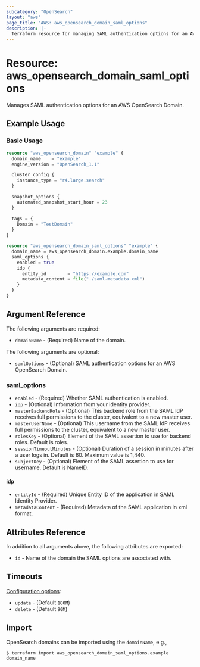 ```yaml
---
subcategory: "OpenSearch"
layout: "aws"
page_title: "AWS: aws_opensearch_domain_saml_options"
description: |-
  Terraform resource for managing SAML authentication options for an AWS OpenSearch Domain.
---
```


# Resource: aws_opensearch_domain_saml_options

Manages SAML authentication options for an AWS OpenSearch Domain.

## Example Usage

### Basic Usage

```terraform
resource "aws_opensearch_domain" "example" {
  domain_name    = "example"
  engine_version = "OpenSearch_1.1"

  cluster_config {
    instance_type = "r4.large.search"
  }

  snapshot_options {
    automated_snapshot_start_hour = 23
  }

  tags = {
    Domain = "TestDomain"
  }
}

resource "aws_opensearch_domain_saml_options" "example" {
  domain_name = aws_opensearch_domain.example.domain_name
  saml_options {
    enabled = true
    idp {
      entity_id        = "https://example.com"
      metadata_content = file("./saml-metadata.xml")
    }
  }
}
```

## Argument Reference

The following arguments are required:

* `domainName` - (Required) Name of the domain.

The following arguments are optional:

* `samlOptions` - (Optional) SAML authentication options for an AWS OpenSearch Domain.

### saml_options

* `enabled` - (Required) Whether SAML authentication is enabled.
* `idp` - (Optional) Information from your identity provider.
* `masterBackendRole` - (Optional) This backend role from the SAML IdP receives full permissions to the cluster, equivalent to a new master user.
* `masterUserName` - (Optional) This username from the SAML IdP receives full permissions to the cluster, equivalent to a new master user.
* `rolesKey` - (Optional) Element of the SAML assertion to use for backend roles. Default is roles.
* `sessionTimeoutMinutes` - (Optional) Duration of a session in minutes after a user logs in. Default is 60. Maximum value is 1,440.
* `subjectKey` - (Optional) Element of the SAML assertion to use for username. Default is NameID.

#### idp

* `entityId` - (Required) Unique Entity ID of the application in SAML Identity Provider.
* `metadataContent` - (Required) Metadata of the SAML application in xml format.

## Attributes Reference

In addition to all arguments above, the following attributes are exported:

* `id` - Name of the domain the SAML options are associated with.

## Timeouts

[Configuration options](https://developer.hashicorp.com/terraform/language/resources/syntax#operation-timeouts):

* `update` - (Default `180M`)
* `delete` - (Default `90M`)

## Import

OpenSearch domains can be imported using the `domainName`, e.g.,

```
$ terraform import aws_opensearch_domain_saml_options.example domain_name
```

<!-- cache-key: cdktf-0.17.0-pre.15 input-293a96a335d393e78825bd237e60f63565161a5a5f1b8c82808fd7e5eddb4ba6 -->